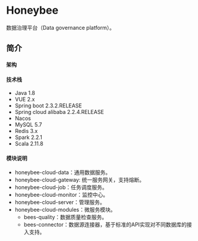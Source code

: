 # Honeybee

数据治理平台（Data governance platform）。

## 简介

#### 架构

#### 技术栈

- Java 1.8
- VUE 2.x
- Spring boot 2.3.2.RELEASE
- Spring cloud alibaba 2.2.4.RELEASE
- Nacos
- MySQL 5.7
- Redis 3.x
- Spark 2.2.1
- Scala 2.11.8

#### 模块说明

- honeybee-cloud-data：通用数据服务。
- honeybee-cloud-gateway: 统一服务网关，支持熔断。
- honeybee-cloud-job：任务调度服务。
- honeybee-cloud-monitor：监控中心。
- honeybee-cloud-server：管理服务。
- honeybee-cloud-modules：微服务模块。
  - bees-quality：数据质量检查服务。
  - bees-connector：数据源连接器，基于标准的API实现对不同数据库的接入支持。